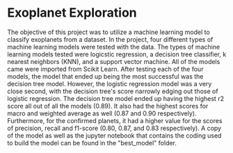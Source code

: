 # Exoplanet Exploration
The objective of this project was to utilize a machine learning model to classify exoplanets from a dataset. In the project, four different types of machine learning models were tested with the data. The types of machine learning models tested were logicstic regression, a decision tree classifier, k nearest neighbors (KNN), and a support vector machine. All of the models came were imported from Scikit Learn. After testing each of the four models, the model that ended up being the most successful was the decision tree model. However, the logistic regression model was a very close second, with the decision tree's score narrowly edging out those of logistic regression. The decision tree model ended up having the highest r2 score all out of all the models (0.89). It also had the highest scores for macro and weighted average as well (0.87 and 0.90 respectively). Furthermore, for the confirmed planets, it had a higher value for the scores of precision, recall and f1-score (0.80, 0.87, and 0.83 respectively). A copy of the model as well as the jupyter notebook that contains the coding used to build the model can be found in the "best_model" folder.
